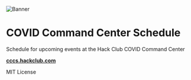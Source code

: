 ![Banner](https://workshop-cards.hackclub.com/COVID%20Command%20Center%20Schedule.png?theme=dark&brand=CCC&fontSize=200px&caption=By%2520the%2520Hack%2520Club%2520community)

# COVID Command Center Schedule

Schedule for upcoming events at the Hack Club COVID Command Center

[**cccs.hackclub.com**](https://cccs.hackclub.com)

MIT License
